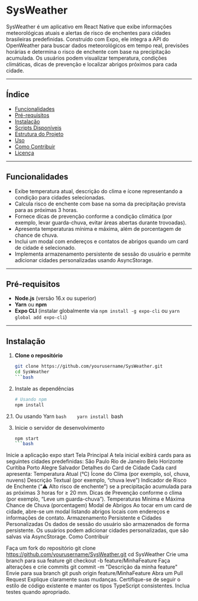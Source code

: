 # SysWeather

SysWeather é um aplicativo em React Native que exibe informações meteorológicas atuais e alertas de risco de enchentes para cidades brasileiras predefinidas. Construído com Expo, ele integra a API do OpenWeather para buscar dados meteorológicos em tempo real, previsões horárias e determina o risco de enchente com base na precipitação acumulada. Os usuários podem visualizar temperatura, condições climáticas, dicas de prevenção e localizar abrigos próximos para cada cidade.

---

## Índice

- [Funcionalidades](#funcionalidades)  
- [Pré-requisitos](#pré-requisitos)  
- [Instalação](#instalação)  
- [Scripts Disponíveis](#scripts-disponíveis)  
- [Estrutura do Projeto](#estrutura-do-projeto)  
- [Uso](#uso)  
- [Como Contribuir](#como-contribuir)  
- [Licença](#licença)  

---

## Funcionalidades

- Exibe temperatura atual, descrição do clima e ícone representando a condição para cidades selecionadas.  
- Calcula risco de enchente com base na soma da precipitação prevista para as próximas 3 horas.  
- Fornece dicas de prevenção conforme a condição climática (por exemplo, levar guarda-chuva, evitar áreas abertas durante trovoadas).  
- Apresenta temperaturas mínima e máxima, além de porcentagem de chance de chuva.  
- Inclui um modal com endereços e contatos de abrigos quando um card de cidade é selecionado.  
- Implementa armazenamento persistente de sessão do usuário e permite adicionar cidades personalizadas usando AsyncStorage.  

---

## Pré-requisitos

- **Node.js** (versão 16.x ou superior)  
- **Yarn** ou **npm**  
- **Expo CLI** (instalar globalmente via `npm install -g expo-cli` ou `yarn global add expo-cli`)  

---

## Instalação

1. **Clone o repositório**
   ```bash
   git clone https://github.com/yourusername/SysWeather.git
   cd SysWeather
   ```bash

2. Instale as dependências
   ```bash
   # Usando npm
   npm install
2.1. Ou usando Yarn
    ```bash   
   yarn install
    ```bash
 
3. Inicie o servidor de desenvolvimento
   ```bash
   npm start
   ```bash

Inicie a aplicação
expo start
Tela Principal
A tela inicial exibirá cards para as seguintes cidades predefinidas:
São Paulo
Rio de Janeiro
Belo Horizonte
Curitiba
Porto Alegre
Salvador
Detalhes do Card de Cidade
Cada card apresenta:
Temperatura Atual (°C)
Ícone do Clima (por exemplo, sol, chuva, nuvens)
Descrição Textual (por exemplo, “chuva leve”)
Indicador de Risco de Enchente (“⚠️ Alto risco de enchente”) se a precipitação acumulada para as próximas 3 horas for ≥ 20 mm.
Dicas de Prevenção conforme o clima (por exemplo, “Leve um guarda-chuva”).
Temperaturas Mínima e Máxima
Chance de Chuva (porcentagem)
Modal de Abrigos
Ao tocar em um card de cidade, abre-se um modal listando abrigos locais com endereços e informações de contato.
Armazenamento Persistente e Cidades Personalizadas
Os dados de sessão do usuário são armazenados de forma persistente.
Os usuários podem adicionar cidades personalizadas, que são salvas via AsyncStorage.
Como Contribuir

Faça um fork do repositório
git clone https://github.com/yourusername/SysWeather.git
cd SysWeather
Crie uma branch para sua feature
git checkout -b feature/MinhaFeature
Faça alterações e crie commits
git commit -m "Descrição da minha feature"
Envie para sua branch
git push origin feature/MinhaFeature
Abra um Pull Request
Explique claramente suas mudanças.
Certifique-se de seguir o estilo de código existente e manter os tipos TypeScript consistentes.
Inclua testes quando apropriado.
